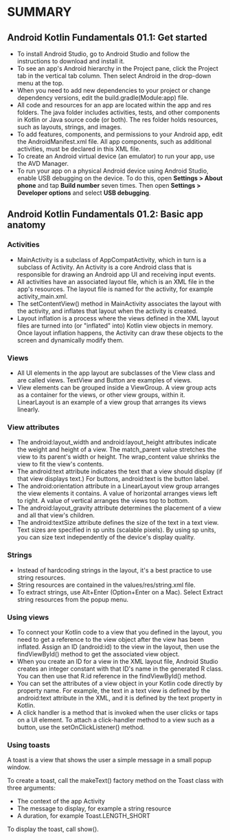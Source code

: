# SUMMARY

## Android Kotlin Fundamentals 01.1: Get started
* To install Android Studio, go to Android Studio and follow the instructions to download and install it.
* To see an app's Android hierarchy in the Project pane, click the Project tab in the vertical tab column. Then select Android in the drop-down menu at the top.
* When you need to add new dependencies to your project or change dependency versions, edit the build.gradle(Module:app) file.
* All code and resources for an app are located within the app and res folders. The java folder includes activities, tests, and other components in Kotlin or Java source code (or both). The res folder holds resources, such as layouts, strings, and images.
* To add features, components, and permissions to your Android app, edit the AndroidManifest.xml file. All app components, such as additional activities, must be declared in this XML file.
* To create an Android virtual device (an emulator) to run your app, use the AVD Manager.
* To run your app on a physical Android device using Android Studio, enable USB debugging on the device. To do this, open **Settings > About phone** and tap **Build number** seven times. Then open **Settings > Developer options** and select **USB debugging**.


## Android Kotlin Fundamentals 01.2: Basic app anatomy
### Activities
* MainActivity is a subclass of AppCompatActivity, which in turn is a subclass of Activity. An Activity is a core Android class that is responsible for drawing an Android app UI and receiving input events.
* All activities have an associated layout file, which is an XML file in the app's resources. The layout file is named for the activity, for example activity_main.xml.
* The setContentView() method in MainActivity associates the layout with the activity, and inflates that layout when the activity is created.
* Layout inflation is a process where the views defined in the XML layout files are turned into (or "inflated" into) Kotlin view objects in memory. Once layout inflation happens, the Activity can draw these objects to the screen and dynamically modify them.
  
### Views
* All UI elements in the app layout are subclasses of the View class and are called views. TextView and Button are examples of views.
* View elements can be grouped inside a ViewGroup. A view group acts as a container for the views, or other view groups, within it. LinearLayout is an example of a view group that arranges its views linearly.
  
### View attributes
* The android:layout_width and android:layout_height attributes indicate the weight and height of a view. The match_parent value stretches the view to its parent's width or height. The wrap_content value shrinks the view to fit the view's contents.
* The android:text attribute indicates the text that a view should display (if that view displays text.) For buttons, android:text is the button label.
* The android:orientation attribute in a LinearLayout view group arranges the view elements it contains. A value of horizontal arranges views left to right. A value of vertical arranges the views top to bottom.
* The android:layout_gravity attribute determines the placement of a view and all that view's children.
* The android:textSize attribute defines the size of the text in a text view. Text sizes are specified in sp units (scalable pixels). By using sp units, you can size text independently of the device's display quality.
  
### Strings
* Instead of hardcoding strings in the layout, it's a best practice to use string resources.
* String resources are contained in the values/res/string.xml file.
* To extract strings, use Alt+Enter (Option+Enter on a Mac). Select Extract string resources from the popup menu.

### Using views
* To connect your Kotlin code to a view that you defined in the layout, you need to get a reference to the view object after the view has been inflated. Assign an ID (android:id) to the view in the layout, then use the findViewById() method to get the associated view object.
* When you create an ID for a view in the XML layout file, Android Studio creates an integer constant with that ID's name in the generated R class. You can then use that R.id reference in the findViewById() method.
* You can set the attributes of a view object in your Kotlin code directly by property name. For example, the text in a text view is defined by the android:text attribute in the XML, and it is defined by the text property in Kotlin.
* A click handler is a method that is invoked when the user clicks or taps on a UI element. To attach a click-handler method to a view such as a button, use the setOnClickListener() method.

### Using toasts
A toast is a view that shows the user a simple message in a small popup window.

To create a toast, call the makeText() factory method on the Toast class with three arguments:

* The context of the app Activity
* The message to display, for example a string resource
* A duration, for example Toast.LENGTH_SHORT

To display the toast, call show().